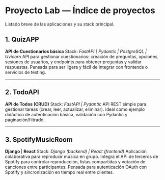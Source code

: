 # Proyecto Lab — Índice de proyectos


Listado breve de las aplicaciones y su stack principal.


## 1. QuizAPP
**API de Cuestionarios básica**
Stack: *FastAPI | Pydantic | PostgreSQL | Uvicorn*
API para gestionar cuestionarios: creación de preguntas, opciones, sesiones de usuarios, y endpoints para obtener preguntas y validar respuestas. Pensada para ser ligera y fácil de integrar con frontends o servicios de testing.


---


## 2. TodoAPI
**API de Todos (CRUD)**
Stack: *FastAPI | Pydantic*
API REST simple para gestionar tareas (crear, leer, actualizar, eliminar). Ideal como ejemplo didáctico de autenticación básica, validación con Pydantic y paginación/filtrado.


---


## 3. SpotifyMusicRoom
**Django | React**
Stack: *Django (backend) | React (frontend)*
Aplicación colaborativa para reproducir música en grupo. Integra el API de terceros de Spotify para controlar reproducción, listas compartidas y votación de canciones entre participantes. Pensada para autenticación OAuth con Spotify y sincronización en tiempo real entre clientes.